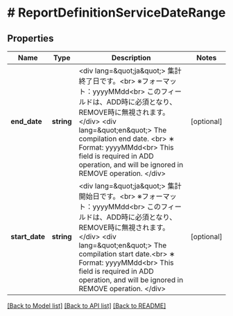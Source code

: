 # # ReportDefinitionServiceDateRange

## Properties

Name | Type | Description | Notes
------------ | ------------- | ------------- | -------------
**end_date** | **string** | &lt;div lang&#x3D;\&quot;ja\&quot;&gt; 集計終了日です。&lt;br&gt; ※フォーマット：yyyyMMdd&lt;br&gt; このフィールドは、ADD時に必須となり、REMOVE時に無視されます。 &lt;/div&gt; &lt;div lang&#x3D;\&quot;en\&quot;&gt; The compilation end date. &lt;br&gt; ∗ Format: yyyyMMdd&lt;br&gt; This field is required in ADD operation, and will be ignored in REMOVE operation. &lt;/div&gt; | [optional]
**start_date** | **string** | &lt;div lang&#x3D;\&quot;ja\&quot;&gt; 集計開始日です。&lt;br&gt; ※フォーマット：yyyyMMdd&lt;br&gt; このフィールドは、ADD時に必須となり、REMOVE時に無視されます。 &lt;/div&gt; &lt;div lang&#x3D;\&quot;en\&quot;&gt; The compilation start date.&lt;br&gt; ∗ Format: yyyyMMdd&lt;br&gt; This field is required in ADD operation, and will be ignored in REMOVE operation. &lt;/div&gt; | [optional]

[[Back to Model list]](../../README.md#models) [[Back to API list]](../../README.md#endpoints) [[Back to README]](../../README.md)
